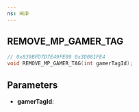 ```yaml
---
ns: HUD
---
```

## REMOVE_MP_GAMER_TAG

```c
// 0x839BFD7D7E49FE09 0x3D081FE4
void REMOVE_MP_GAMER_TAG(int gamerTagId);
```

## Parameters
* **gamerTagId**:
